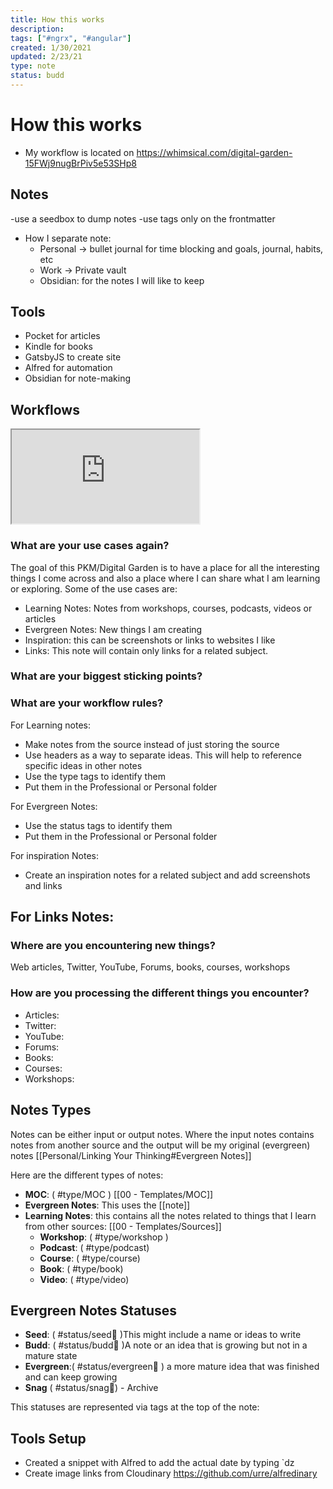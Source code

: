 ```yaml
---
title: How this works
description: 
tags: ["#ngrx", "#angular"]
created: 1/30/2021
updated: 2/23/21
type: note
status: budd
---
```


#  How this works
- My workflow is located on https://whimsical.com/digital-garden-15FWj9nugBrPiv5e53SHp8

## Notes
-use a seedbox to dump notes
-use tags only on the frontmatter
- How I separate note:
	- Personal -> bullet journal for time blocking and goals, journal, habits, etc
	- Work -> Private vault
	- Obsidian: for the notes I will like to keep
## Tools
- Pocket for articles
- Kindle for books
- GatsbyJS to create site
- Alfred for automation
- Obsidian for note-making

## Workflows

<iframe src="https://whimsical.com/digital-garden-15FWj9nugBrPiv5e53SHp8@2Ux7TurymN39FY8A9s57"></iframe>

### What are your use cases again?

The goal of this PKM/Digital Garden is to have a place for all the interesting things I come across and also a place where I can share what I am learning or exploring.
Some of the use cases are:
- Learning Notes: Notes from workshops, courses, podcasts, videos or articles
- Evergreen Notes: New things I am creating 
- Inspiration: this can be screenshots or links to websites I like
- Links: This note will contain only links for a related subject.

### What are your biggest sticking points?

### What are your workflow rules?
For Learning notes:
- Make notes from the source instead of just storing the source
- Use headers as a way to separate ideas. This will help to reference specific ideas in other notes
- Use the type tags to identify them
- Put them in the Professional or Personal folder

For Evergreen Notes:
- Use the status tags to identify them
- Put them in the Professional or Personal folder

For inspiration Notes:
- Create an inspiration notes for a related subject and add  screenshots and links

For Links Notes:
-


### Where are you encountering new things?
Web articles, Twitter, YouTube, Forums, books, courses, workshops


### How are you processing the different things you encounter?
- Articles:
- Twitter:
- YouTube:
- Forums:
- Books:
- Courses:
- Workshops:

## Notes Types
Notes can be either input or output notes. Where the input notes contains notes from another source and the output will be my original (evergreen) notes [[Personal/Linking Your Thinking#Evergreen Notes]]

Here are the different types of notes:
- **MOC**: ( #type/MOC ) [[00 - Templates/MOC]]
- **Evergreen Notes**: This uses the [[note]]
- **Learning Notes**: this contains all the notes related to things that I learn from other sources:  [[00 - Templates/Sources]]
	- **Workshop**: ( #type/workshop ) 
	- **Podcast**: ( #type/podcast)
	- **Course**: ( #type/course)
	- **Book**: ( #type/book)
	- **Video**: ( #type/video)

## Evergreen Notes Statuses
- **Seed**: ( #status/seed🌱 )This might include a name or ideas to write
- **Budd**: ( #status/budd🌿  )A note or an idea that is growing but not in a mature state
- **Evergreen**:( #status/evergreen🌳  ) a more mature idea that was finished and can keep growing
- **Snag**  ( #status/snag🍂) - Archive

This statuses are represented via tags at the top of the note:
  

## Tools Setup 
- Created a snippet with Alfred to add the actual date by typing `dz
- Create image links from Cloudinary https://github.com/urre/alfredinary
